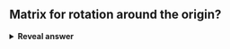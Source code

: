## Matrix for rotation around the origin?
<details>
<summary><b>Reveal answer</b></summary>
<img src="../../../../../media/paste-7dc35ca08e1cef119ada2f67cf42e30217b20be3.jpg">
</details>
